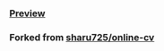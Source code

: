 ### [Preview](marsigliadev.github.io/online-cv)
### Forked from [sharu725/online-cv](https://github.com/sharu725/online-cv)
